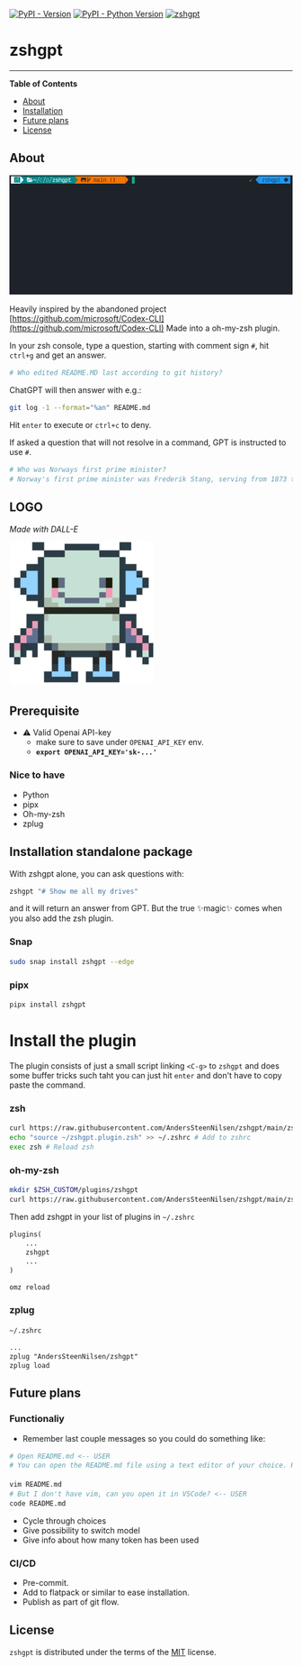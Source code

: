 
[![PyPI - Version](https://img.shields.io/pypi/v/zshgpt.svg)](https://pypi.org/project/zshgpt)
[![PyPI - Python Version](https://img.shields.io/pypi/pyversions/zshgpt.svg)](https://pypi.org/project/zshgpt)
[![zshgpt](https://snapcraft.io/zshgpt/badge.svg)](https://snapcraft.io/zshgpt)
# zshgpt

-----

**Table of Contents**

- [About](#about)
- [Installation](#installation)
- [Future plans](#future-plans)
- [License](#license)

## About
![Gif of usage](<Peek 2023-07-17 17-27.gif>)

Heavily inspired by the abandoned project [https://github.com/microsoft/Codex-CLI](https://github.com/microsoft/Codex-CLI)
Made into a oh-my-zsh plugin.

In your zsh console, type a question, starting with comment sign `#`, hit `ctrl+g` and get an answer.
```bash
# Who edited README.MD last according to git history?
```
ChatGPT will then answer with e.g.:
```bash
git log -1 --format="%an" README.md
```
Hit `enter` to execute or `ctrl+c` to deny.

If asked a question that will not resolve in a command, GPT is instructed to use `#`.

```bash
# Who was Norways first prime minister?
# Norway's first prime minister was Frederik Stang, serving from 1873 to 1880.
```

## LOGO
*Made with DALL-E*

![Icon](icon.png)
## Prerequisite
* ⚠️ Valid Openai API-key
    * make sure to save under `OPENAI_API_KEY` env.
    * **`export OPENAI_API_KEY='sk-...'`**

### Nice to have
* Python
* pipx
* Oh-my-zsh
* zplug

## Installation standalone package
With zshgpt alone, you can ask questions with:
```sh
zshgpt "# Show me all my drives"
```
and it will return an answer from GPT. But the true ✨magic✨ comes when you also add the zsh plugin.
### Snap
```sh
sudo snap install zshgpt --edge
```

### pipx
```sh
pipx install zshgpt
```

# Install the plugin
The plugin consists of just a small script linking `<C-g>` to `zshgpt` and does some buffer tricks such taht you can just hit `enter` and don't have to copy paste the command.
### zsh
```zsh
curl https://raw.githubusercontent.com/AndersSteenNilsen/zshgpt/main/zshgpt.plugin.zsh -o ~ # Copy plugin
echo "source ~/zshgpt.plugin.zsh" >> ~/.zshrc # Add to zshrc
exec zsh # Reload zsh
```

### oh-my-zsh
```zsh
mkdir $ZSH_CUSTOM/plugins/zshgpt
curl https://raw.githubusercontent.com/AndersSteenNilsen/zshgpt/main/zsh_plugin/zsh_plugin.zsh -o $ZSH_CUSTOM/plugins/zshgpt/zshgpt.plugin.zsh
```
Then add zshgpt in your list of plugins in `~/.zshrc`

```
plugins(
    ...
    zshgpt
    ...
)
```

```zsh
omz reload
```

### zplug
`~/.zshrc`
```
...
zplug "AndersSteenNilsen/zshgpt"
zplug load
```

## Future plans

### Functionaliy
* Remember last couple messages so you could do something like:
```bash
# Open README.md <-- USER
# You can open the README.md file using a text editor of your choice. Here's an example using vim:

vim README.md
# But I don't have vim, can you open it in VSCode? <-- USER
code README.md
```
* Cycle through choices
* Give possibility to switch model
* Give info about how many token has been used

### CI/CD
* Pre-commit.
* Add to flatpack or similar to ease installation.
* Publish as part of git flow.
## License

`zshgpt` is distributed under the terms of the [MIT](https://spdx.org/licenses/MIT.html) license.
